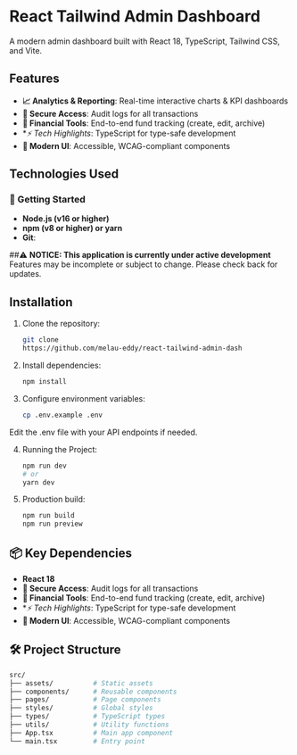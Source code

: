 # React Tailwind Admin Dashboard



A modern admin dashboard built with React 18, TypeScript, Tailwind CSS, and Vite.

## Features

- **📈 Analytics & Reporting**: Real-time interactive charts & KPI dashboards
- **🔐 Secure Access**: Audit logs for all transactions
- **💸 Financial Tools**: End-to-end fund tracking (create, edit, archive)
- **⚡ Tech Highlights*: TypeScript for type-safe development
- **🎨 Modern UI**: Accessible, WCAG-compliant components

## Technologies Used

### 🚀 Getting Started
- **Node.js (v16 or higher)**
- **npm (v8 or higher) or yarn**
- **Git**: 

 ##⚠️ **NOTICE: This application is currently under active development**  
Features may be incomplete or subject to change. Please check back for updates.

## Installation

1. Clone the repository:
   ```bash
   git clone
   https://github.com/melau-eddy/react-tailwind-admin-dash
2. Install dependencies:
   ```bash
   npm install
3. Configure environment variables:
   ```bash
   cp .env.example .env
  Edit the .env file with your API endpoints if needed.
  
4. Running the Project:
   ```bash
   npm run dev
   # or
   yarn dev
5. Production build:
   ```bash
   npm run build
   npm run preview

 ## 📦 Key Dependencies
- **React 18**
- **🔐 Secure Access**: Audit logs for all transactions
- **💸 Financial Tools**: End-to-end fund tracking (create, edit, archive)
- **⚡ Tech Highlights*: TypeScript for type-safe development
- **🎨 Modern UI**: Accessible, WCAG-compliant components

## 🛠 Project Structure
```bash
src/
├── assets/          # Static assets
├── components/      # Reusable components
├── pages/           # Page components
├── styles/          # Global styles
├── types/           # TypeScript types
├── utils/           # Utility functions
├── App.tsx          # Main app component
└── main.tsx         # Entry point


